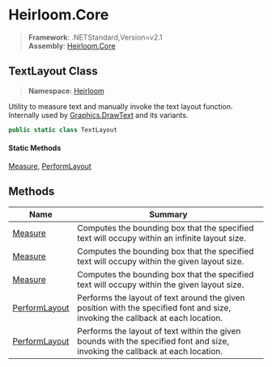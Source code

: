 # Heirloom.Core

> **Framework**: .NETStandard,Version=v2.1  
> **Assembly**: [Heirloom.Core][0]  

## TextLayout Class

> **Namespace**: [Heirloom][0]  

Utility to measure text and manually invoke the text layout function.   
 Internally used by [Graphics.DrawText][1] and its variants.

```cs
public static class TextLayout
```

#### Static Methods

[Measure][2], [PerformLayout][3]

## Methods

| Name               | Summary                                                                                                                         |
|--------------------|---------------------------------------------------------------------------------------------------------------------------------|
| [Measure][2]       | Computes the bounding box that the specified text will occupy within an infinite layout size.                                   |
| [Measure][2]       | Computes the bounding box that the specified text will occupy within the given layout size.                                     |
| [Measure][2]       | Computes the bounding box that the specified text will occupy within the given layout size.                                     |
| [PerformLayout][3] | Performs the layout of text around the given position with the specified font and size, invoking the callback at each location. |
| [PerformLayout][3] | Performs the layout of text within the given bounds with the specified font and size, invoking the callback at each location.   |

[0]: ../../Heirloom.Core.md
[1]: Graphics/DrawText.md
[2]: TextLayout/Measure.md
[3]: TextLayout/PerformLayout.md
